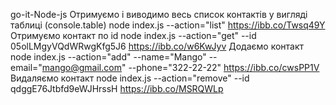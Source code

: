 go-it-Node-js
Отримуємо і виводимо весь список контактів у вигляді таблиці (console.table) node index.js --action="list"
https://ibb.co/Twsq49Y
Отримуємо контакт по id node index.js --action="get" --id 05olLMgyVQdWRwgKfg5J6
https://ibb.co/w6KwJyv
Додаємо контакт node index.js --action="add" --name="Mango" --email="mango@gmail.com" --phone="322-22-22"
https://ibb.co/cwsPP1V
Видаляємо контакт node index.js --action="remove" --id qdggE76Jtbfd9eWJHrssH
https://ibb.co/MSRQWLp
